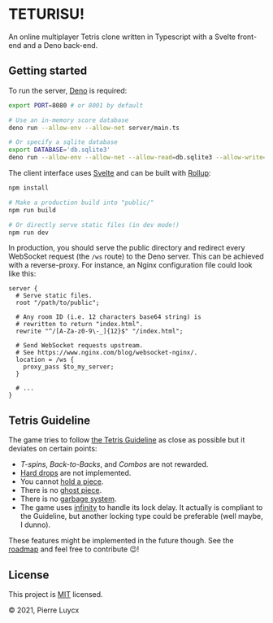 # TETURISU!

An online multiplayer Tetris clone written in Typescript with a Svelte front-end and a Deno back-end.

## Getting started

To run the server, [Deno](https://deno.land) is required:

```sh
export PORT=8080 # or 8001 by default

# Use an in-memory score database
deno run --allow-env --allow-net server/main.ts

# Or specify a sqlite database
export DATABASE='db.sqlite3'
deno run --allow-env --allow-net --allow-read=db.sqlite3 --allow-write=db.sqlite3 server/main.ts
```

The client interface uses [Svelte](https://svelte.dev) and can be built with [Rollup](https://rollupjs.org):

```sh
npm install

# Make a production build into "public/"
npm run build

# Or directly serve static files (in dev mode!)
npm run dev
```

In production, you should serve the public directory and redirect every WebSocket request (the `/ws` route) to the Deno server. This can be achieved with a reverse-proxy. For instance, an Nginx configuration file could look like this:

```nginx
server {
  # Serve static files.
  root "/path/to/public";

  # Any room ID (i.e. 12 characters base64 string) is
  # rewritten to return "index.html".
  rewrite "^/[A-Za-z0-9\-_]{12}$" "/index.html";

  # Send WebSocket requests upstream.
  # See https://www.nginx.com/blog/websocket-nginx/.
  location = /ws {
    proxy_pass $to_my_server;
  }

  # ...
}
```

## Tetris Guideline

The game tries to follow [the Tetris Guideline](https://tetris.wiki/Tetris_Guideline) as close as possible but it deviates on certain points:

* _T-spins_, _Back-to-Backs_, and _Combos_ are not rewarded.
* [Hard drops](https://tetris.wiki/Drop#Hard_drop) are not implemented.
* You cannot [hold a piece](https://tetris.wiki/Hold_piece).
* There is no [ghost piece](https://tetris.wiki/Ghost_piece).
* There is no [garbage system](https://tetris.wiki/Garbage).
* The game uses [infinity](https://tetris.wiki/Infinity) to handle its lock delay. It actually is compliant to the Guideline, but another locking type could be preferable (well maybe, I dunno).

These features might be implemented in the future though. See the [roadmap](/ROADMAP.md) and feel free to contribute :wink:!

## License

This project is [MIT](/LICENSE) licensed.

:copyright: 2021, Pierre Luycx

